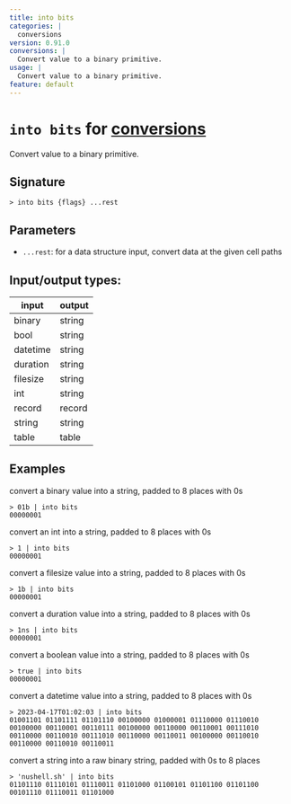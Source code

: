 ```yaml
---
title: into bits
categories: |
  conversions
version: 0.91.0
conversions: |
  Convert value to a binary primitive.
usage: |
  Convert value to a binary primitive.
feature: default
---
```

<!-- This file is automatically generated. Please edit the command in https://github.com/nushell/nushell instead. -->

# `into bits` for [conversions](/commands/categories/conversions.md)

<div class='command-title'>Convert value to a binary primitive.</div>

## Signature

```> into bits {flags} ...rest```

## Parameters

 -  `...rest`: for a data structure input, convert data at the given cell paths


## Input/output types:

| input    | output |
| -------- | ------ |
| binary   | string |
| bool     | string |
| datetime | string |
| duration | string |
| filesize | string |
| int      | string |
| record   | record |
| string   | string |
| table    | table  |
## Examples

convert a binary value into a string, padded to 8 places with 0s
```nu
> 01b | into bits
00000001
```

convert an int into a string, padded to 8 places with 0s
```nu
> 1 | into bits
00000001
```

convert a filesize value into a string, padded to 8 places with 0s
```nu
> 1b | into bits
00000001
```

convert a duration value into a string, padded to 8 places with 0s
```nu
> 1ns | into bits
00000001
```

convert a boolean value into a string, padded to 8 places with 0s
```nu
> true | into bits
00000001
```

convert a datetime value into a string, padded to 8 places with 0s
```nu
> 2023-04-17T01:02:03 | into bits
01001101 01101111 01101110 00100000 01000001 01110000 01110010 00100000 00110001 00110111 00100000 00110000 00110001 00111010 00110000 00110010 00111010 00110000 00110011 00100000 00110010 00110000 00110010 00110011
```

convert a string into a raw binary string, padded with 0s to 8 places
```nu
> 'nushell.sh' | into bits
01101110 01110101 01110011 01101000 01100101 01101100 01101100 00101110 01110011 01101000
```

